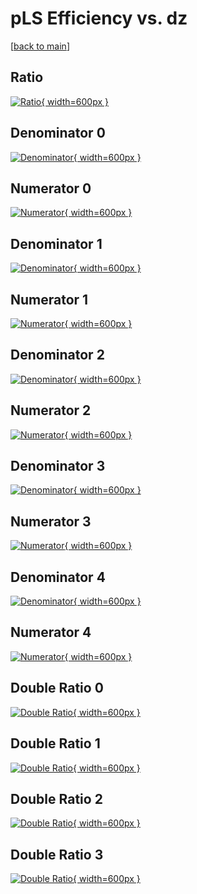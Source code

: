 # pLS Efficiency vs. dz

[[back to main](./)]



## Ratio

[![Ratio](../mtv/var/pLS_base_211_-1_eff_dz.png){ width=600px }](../mtv/var/pLS_base_211_-1_eff_dz.pdf)

## Denominator 0

[![Denominator](../mtv/den/pLS_base_211_-1_eff_dz_den0.png){ width=600px }](../mtv/den/pLS_base_211_-1_eff_dz_den0.pdf)

## Numerator 0

[![Numerator](../mtv/num/pLS_base_211_-1_eff_dz_num0.png){ width=600px }](../mtv/num/pLS_base_211_-1_eff_dz_num0.pdf)

## Denominator 1

[![Denominator](../mtv/den/pLS_base_211_-1_eff_dz_den1.png){ width=600px }](../mtv/den/pLS_base_211_-1_eff_dz_den1.pdf)

## Numerator 1

[![Numerator](../mtv/num/pLS_base_211_-1_eff_dz_num1.png){ width=600px }](../mtv/num/pLS_base_211_-1_eff_dz_num1.pdf)

## Denominator 2

[![Denominator](../mtv/den/pLS_base_211_-1_eff_dz_den2.png){ width=600px }](../mtv/den/pLS_base_211_-1_eff_dz_den2.pdf)

## Numerator 2

[![Numerator](../mtv/num/pLS_base_211_-1_eff_dz_num2.png){ width=600px }](../mtv/num/pLS_base_211_-1_eff_dz_num2.pdf)

## Denominator 3

[![Denominator](../mtv/den/pLS_base_211_-1_eff_dz_den3.png){ width=600px }](../mtv/den/pLS_base_211_-1_eff_dz_den3.pdf)

## Numerator 3

[![Numerator](../mtv/num/pLS_base_211_-1_eff_dz_num3.png){ width=600px }](../mtv/num/pLS_base_211_-1_eff_dz_num3.pdf)

## Denominator 4

[![Denominator](../mtv/den/pLS_base_211_-1_eff_dz_den4.png){ width=600px }](../mtv/den/pLS_base_211_-1_eff_dz_den4.pdf)

## Numerator 4

[![Numerator](../mtv/num/pLS_base_211_-1_eff_dz_num4.png){ width=600px }](../mtv/num/pLS_base_211_-1_eff_dz_num4.pdf)

## Double Ratio 0

[![Double Ratio](../mtv/ratio/pLS_base_211_-1_eff_dz_ratio0.png){ width=600px }](../mtv/ratio/pLS_base_211_-1_eff_dz_ratio0.pdf)

## Double Ratio 1

[![Double Ratio](../mtv/ratio/pLS_base_211_-1_eff_dz_ratio1.png){ width=600px }](../mtv/ratio/pLS_base_211_-1_eff_dz_ratio1.pdf)

## Double Ratio 2

[![Double Ratio](../mtv/ratio/pLS_base_211_-1_eff_dz_ratio2.png){ width=600px }](../mtv/ratio/pLS_base_211_-1_eff_dz_ratio2.pdf)

## Double Ratio 3

[![Double Ratio](../mtv/ratio/pLS_base_211_-1_eff_dz_ratio3.png){ width=600px }](../mtv/ratio/pLS_base_211_-1_eff_dz_ratio3.pdf)

